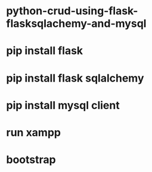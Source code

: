 # python-crud-using-flask-flasksqlachemy-and-mysql
# pip install flask
# pip install flask sqlalchemy
# pip install mysql client
# run xampp
# bootstrap
